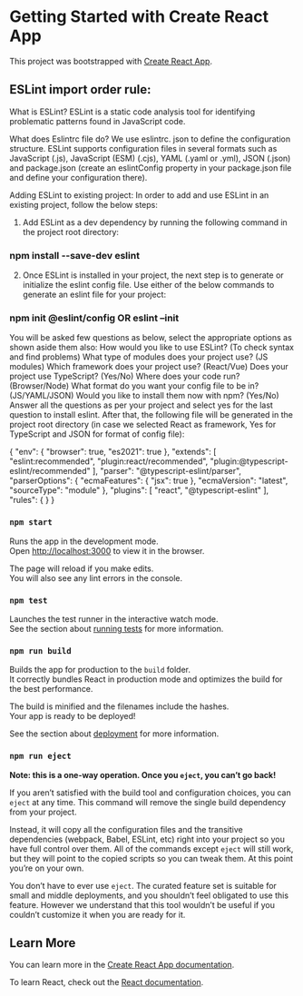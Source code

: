 # Getting Started with Create React App

This project was bootstrapped with [Create React App](https://github.com/facebook/create-react-app).

## ESLint import order rule:

What is ESLint?
ESLint is a static code analysis tool for identifying problematic patterns found in JavaScript code.

What does Eslintrc file do?
We use eslintrc. json to define the configuration structure. ESLint supports configuration files in several formats such as JavaScript (.js), JavaScript (ESM) (.cjs), YAML (.yaml or .yml), JSON (.json) and package.json (create an eslintConfig property in your package.json file and define your configuration there).

Adding ESLint to existing project:
In order to add and use ESLint in an existing project, follow the below steps:
1.	Add ESLint as a dev dependency by running the following command in the project root directory:
### npm install --save-dev eslint
2.	Once ESLint is installed in your project, the next step is to generate or initialize the eslint config file. Use either of the below commands to generate an eslint file for your project:
### npm init @eslint/config    OR     eslint –init
You will be asked few questions as below, select the appropriate options as shown aside them also:
How would you like to use ESLint? (To check syntax and find problems)
What type of modules does your project use? (JS modules)
Which framework does your project use? (React/Vue)
Does your project use TypeScript? (Yes/No)
Where does your code run? (Browser/Node)
What format do you want your config file to be in? (JS/YAML/JSON)
Would you like to install them now with npm? (Yes/No)
Answer all the questions as per your project and select yes for the last question to install eslint.
After that, the following file will be generated in the project root directory (in case we selected React as framework, Yes for TypeScript and JSON for format of config file):

{
    "env": {
        "browser": true,
        "es2021": true
    },
    "extends": [
        "eslint:recommended",
        "plugin:react/recommended",
        "plugin:@typescript-eslint/recommended"
    ],
    "parser": "@typescript-eslint/parser",
    "parserOptions": {
        "ecmaFeatures": {
            "jsx": true
        },
        "ecmaVersion": "latest",
        "sourceType": "module"
    },
    "plugins": [
        "react",
        "@typescript-eslint"
    ],
    "rules": {
    }
}



### `npm start`

Runs the app in the development mode.\
Open [http://localhost:3000](http://localhost:3000) to view it in the browser.

The page will reload if you make edits.\
You will also see any lint errors in the console.

### `npm test`

Launches the test runner in the interactive watch mode.\
See the section about [running tests](https://facebook.github.io/create-react-app/docs/running-tests) for more information.

### `npm run build`

Builds the app for production to the `build` folder.\
It correctly bundles React in production mode and optimizes the build for the best performance.

The build is minified and the filenames include the hashes.\
Your app is ready to be deployed!

See the section about [deployment](https://facebook.github.io/create-react-app/docs/deployment) for more information.

### `npm run eject`

**Note: this is a one-way operation. Once you `eject`, you can’t go back!**

If you aren’t satisfied with the build tool and configuration choices, you can `eject` at any time. This command will remove the single build dependency from your project.

Instead, it will copy all the configuration files and the transitive dependencies (webpack, Babel, ESLint, etc) right into your project so you have full control over them. All of the commands except `eject` will still work, but they will point to the copied scripts so you can tweak them. At this point you’re on your own.

You don’t have to ever use `eject`. The curated feature set is suitable for small and middle deployments, and you shouldn’t feel obligated to use this feature. However we understand that this tool wouldn’t be useful if you couldn’t customize it when you are ready for it.

## Learn More

You can learn more in the [Create React App documentation](https://facebook.github.io/create-react-app/docs/getting-started).

To learn React, check out the [React documentation](https://reactjs.org/).
